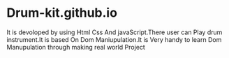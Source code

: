 # Drum-kit.github.io
It is  devoloped by using Html Css And javaScript.There user can Play drum instrument.It is based On Dom Maniupulation.It is Very handy to learn Dom Manupulation through making real world Project 
